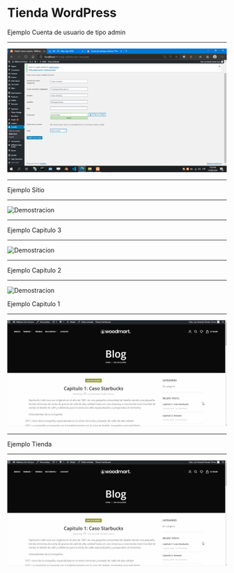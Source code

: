 # Tienda WordPress

Ejemplo Cuenta de usuario de tipo admin
<hr>

![Demostracion](Img.png)
<hr>

Ejemplo Sitio
<hr>

![Demostracion](img2.gif)
<hr>
Ejemplo Capitulo 3
<hr>

![Demostracion](Amazon.gif)
<hr>

Ejemplo Capitulo 2
<hr>

![Demostracion](HomeDepot.gif)

Ejemplo Capitulo 1
<hr>

![Demostracion](Starbucks.gif)

<hr>
Ejemplo Tienda
<hr>

![Demostracion](Starbucks.gif)
